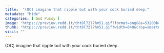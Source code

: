 ```yaml
---
title:  "(OC) imagine that ripple but with your cock buried deep."
metadate: "hide"
categories: [ God Pussy ]
image: "https://preview.redd.it/tht8l72l7hm51.gif?format=png8&s=53203bc81c49157f40d02bc2b367cb4f90054b42"
thumb: "https://preview.redd.it/tht8l72l7hm51.gif?width=640&crop=smart&format=png8&s=90234b58a80fc0a367bee85111c23d0310f98a37"
visit: ""
---
```

(OC) imagine that ripple but with your cock buried deep.
